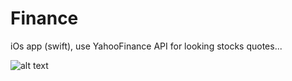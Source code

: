 # Finance
iOs app (swift), use YahooFinance API for looking stocks quotes...

![alt text](https://github.com/anz77/Finance/blob/master/Redmy.png)
